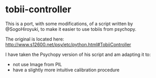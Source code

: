 # tobii-controller
This is a port, with some modifications, of a script written by @SogoHiroyuki, to make it easier to use tobiis from psychopy.

The original is located here:
http://www.s12600.net/psy/etc/python.html#TobiiController

I have taken the Psychopy version of his script and am adapting it to:
- not use Image from PIL
- have a slightly more intuitive calibration procedure
